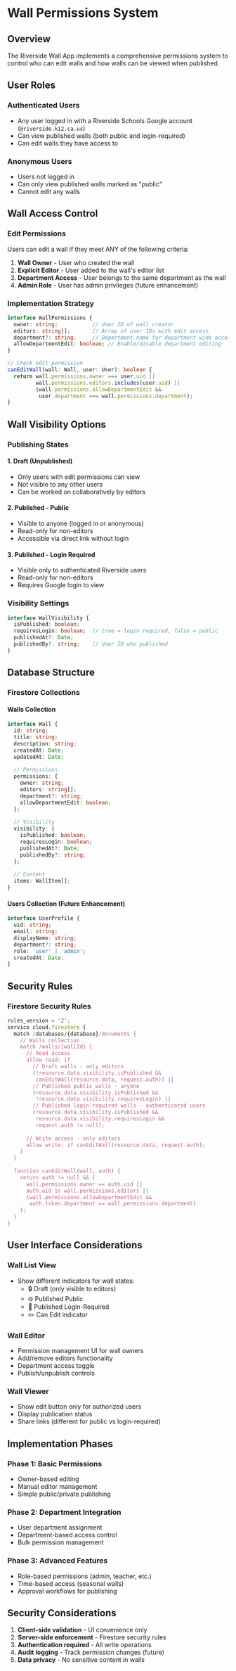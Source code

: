 # Wall Permissions System

## Overview
The Riverside Wall App implements a comprehensive permissions system to control who can edit walls and how walls can be viewed when published.

## User Roles

### Authenticated Users
- Any user logged in with a Riverside Schools Google account (`@riverside.k12.ca.us`)
- Can view published walls (both public and login-required)
- Can edit walls they have access to

### Anonymous Users
- Users not logged in
- Can only view published walls marked as "public"
- Cannot edit any walls

## Wall Access Control

### Edit Permissions
Users can edit a wall if they meet ANY of the following criteria:

1. **Wall Owner** - User who created the wall
2. **Explicit Editor** - User added to the wall's editor list
3. **Department Access** - User belongs to the same department as the wall
4. **Admin Role** - User has admin privileges (future enhancement)

### Implementation Strategy
```typescript
interface WallPermissions {
  owner: string;           // User ID of wall creator
  editors: string[];       // Array of user IDs with edit access
  department?: string;     // Department name for department-wide access
  allowDepartmentEdit: boolean; // Enable/disable department editing
}

// Check edit permission
canEditWall(wall: Wall, user: User): boolean {
  return wall.permissions.owner === user.uid ||
         wall.permissions.editors.includes(user.uid) ||
         (wall.permissions.allowDepartmentEdit && 
          user.department === wall.permissions.department);
}
```

## Wall Visibility Options

### Publishing States

#### 1. Draft (Unpublished)
- Only users with edit permissions can view
- Not visible to any other users
- Can be worked on collaboratively by editors

#### 2. Published - Public
- Visible to anyone (logged in or anonymous)
- Read-only for non-editors
- Accessible via direct link without login

#### 3. Published - Login Required
- Visible only to authenticated Riverside users
- Read-only for non-editors
- Requires Google login to view

### Visibility Settings
```typescript
interface WallVisibility {
  isPublished: boolean;
  requiresLogin: boolean;  // true = login required, false = public
  publishedAt?: Date;
  publishedBy?: string;    // User ID who published
}
```

## Database Structure

### Firestore Collections

#### Walls Collection
```typescript
interface Wall {
  id: string;
  title: string;
  description: string;
  createdAt: Date;
  updatedAt: Date;
  
  // Permissions
  permissions: {
    owner: string;
    editors: string[];
    department?: string;
    allowDepartmentEdit: boolean;
  };
  
  // Visibility
  visibility: {
    isPublished: boolean;
    requiresLogin: boolean;
    publishedAt?: Date;
    publishedBy?: string;
  };
  
  // Content
  items: WallItem[];
}
```

#### Users Collection (Future Enhancement)
```typescript
interface UserProfile {
  uid: string;
  email: string;
  displayName: string;
  department?: string;
  role: 'user' | 'admin';
  createdAt: Date;
}
```

## Security Rules

### Firestore Security Rules
```javascript
rules_version = '2';
service cloud.firestore {
  match /databases/{database}/documents {
    // Walls collection
    match /walls/{wallId} {
      // Read access
      allow read: if 
        // Draft walls - only editors
        (!resource.data.visibility.isPublished && 
         canEditWall(resource.data, request.auth)) ||
        // Published public walls - anyone
        (resource.data.visibility.isPublished && 
         !resource.data.visibility.requiresLogin) ||
        // Published login-required walls - authenticated users
        (resource.data.visibility.isPublished && 
         resource.data.visibility.requiresLogin && 
         request.auth != null);
      
      // Write access - only editors
      allow write: if canEditWall(resource.data, request.auth);
    }
  }
  
  function canEditWall(wall, auth) {
    return auth != null && (
      wall.permissions.owner == auth.uid ||
      auth.uid in wall.permissions.editors ||
      (wall.permissions.allowDepartmentEdit && 
       auth.token.department == wall.permissions.department)
    );
  }
}
```

## User Interface Considerations

### Wall List View
- Show different indicators for wall states:
  - 🔒 Draft (only visible to editors)
  - 🌐 Published Public
  - 👥 Published Login-Required
  - ✏️ Can Edit indicator

### Wall Editor
- Permission management UI for wall owners
- Add/remove editors functionality
- Department access toggle
- Publish/unpublish controls

### Wall Viewer
- Show edit button only for authorized users
- Display publication status
- Share links (different for public vs login-required)

## Implementation Phases

### Phase 1: Basic Permissions
- Owner-based editing
- Manual editor management
- Simple public/private publishing

### Phase 2: Department Integration
- User department assignment
- Department-based access control
- Bulk permission management

### Phase 3: Advanced Features
- Role-based permissions (admin, teacher, etc.)
- Time-based access (seasonal walls)
- Approval workflows for publishing

## Security Considerations

1. **Client-side validation** - UI convenience only
2. **Server-side enforcement** - Firestore security rules
3. **Authentication required** - All write operations
4. **Audit logging** - Track permission changes (future)
5. **Data privacy** - No sensitive content in walls